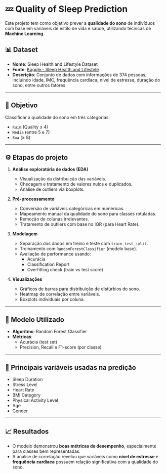 # 💤 Quality of Sleep Prediction

Este projeto tem como objetivo prever a **qualidade do sono** de indivíduos com base em variáveis de estilo de vida e saúde, utilizando técnicas de **Machine Learning**.

## 📊 Dataset

- **Nome**: Sleep Health and Lifestyle Dataset  
- **Fonte**: [Kaggle - Sleep Health and Lifestyle](https://www.kaggle.com/datasets/uom190346a/sleep-health-and-lifestyle-dataset)  
- **Descrição**: Conjunto de dados com informações de 374 pessoas, incluindo idade, IMC, frequência cardíaca, nível de estresse, duração do sono, entre outros fatores.

---

## 🧪 Objetivo

Classificar a qualidade do sono em três categorias:
- `Ruim` (Quality ≤ 4)
- `Média` (entre 5 e 7)
- `Boa` (≥ 8)

---

## ⚙️ Etapas do projeto

1. **Análise exploratória de dados (EDA)**
   - Visualização da distribuição das variáveis.
   - Checagem e tratamento de valores nulos e duplicados.
   - Análise de outliers via boxplots.

2. **Pré-processamento**
   - Conversão de variáveis categóricas em numéricas.
   - Mapeamento manual da qualidade do sono para classes rotuladas.
   - Remoção de colunas irrelevantes.
   - Tratamento de outliers com base no IQR (para Heart Rate).

3. **Modelagem**
   - Separação dos dados em treino e teste com `train_test_split`.
   - Treinamento com `RandomForestClassifier` (modelo base).
   - Avaliação de performance usando:
     - Acurácia
     - Classification Report
     - Overfitting check (train vs test score)

4. **Visualizações**
   - Gráficos de barras para distribuição de distúrbios do sono.
   - Heatmap de correlação entre variáveis.
   - Boxplots individuais por coluna.

---

## 🧠 Modelo Utilizado

- **Algoritmo**: Random Forest Classifier
- **Métricas**:
  - Acurácia (test set)
  - Precision, Recall e F1-score (por classe)

---

## 📌 Principais variáveis usadas na predição

- Sleep Duration  
- Stress Level  
- Heart Rate  
- BMI Category  
- Physical Activity Level  
- Age  
- Gender  

---

## 📈 Resultados

- O modelo demonstrou **boas métricas de desempenho**, especialmente para classes bem representadas.
- A análise de correlação revelou que variáveis como **nível de estresse** e **frequência cardíaca** possuem relação significativa com a qualidade do sono.

